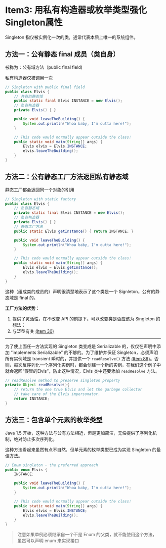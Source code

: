 # Item3: 用私有构造器或枚举类型强化Singleton属性

Singleton 指仅被实例化一次的类，通常代表本质上唯一的系统组件。

## 方法一：公有静态 final 成员（类自身）

被称为：公有域方法（public final field)

私有构造器仅被调用一次

```java
// Singleton with public final field
public class Elvis {
    // 共有的静态域
    public static final Elvis INSTANCE = new Elvis();
    // 私有构造器
    private Elvis() { }

    public void leaveTheBuilding() {
        System.out.println("Whoa baby, I'm outta here!");
    }

    // This code would normally appear outside the class!
    public static void main(String[] args) {
        Elvis elvis = Elvis.INSTANCE;
        elvis.leaveTheBuilding();
    }
}
```

## 方法二：公有静态工厂方法返回私有静态域

静态工厂都会返回同一个对象的引用

```java
// Singleton with static factory
public class Elvis {
    // 私有静态域
    private static final Elvis INSTANCE = new Elvis();
    // 私有构造器
    private Elvis() { }
    // 静态工厂方法
    public static Elvis getInstance() { return INSTANCE; }

    public void leaveTheBuilding() {
        System.out.println("Whoa baby, I'm outta here!");
    }

    // This code would normally appear outside the class!
    public static void main(String[] args) {
        Elvis elvis = Elvis.getInstance();
        elvis.leaveTheBuilding();
    }
}
```

这种（组成类的成员的）声明很清楚地表示了这个类是一个 Signleton，公有的静态域是 final 的。

**工厂方法的优势：**

1. 提供了灵活性，在不改变 API 的前提下，可以改变类是否应该为 Singleton 的想法；
2. 与泛型有关 [(Item 30)]()




---

为了使上面任一方法实现的 Singleton 类变成是 Serializable 的，仅仅在声明中添加 “implements Serializable” 的不够的。为了维护并保证 Singleton，必须声明所有实例域是 transient 瞬时的，并提供一个 `readResolve()` 方法 [(Item 89)]()。否则，每次反序列化一个序列化实例时，都会创建一个新的实例，在我们这个例子中就会返回“假冒的Elvis”，防止这种情况，Elvis 类中还要添加 `readResolve` 方法。



```java
// readResolve method to preserve singleton property
private Object readResolve(){
    // return the one true Elvis and let the garbage collector
    // take care of the Elvis impersonator.
    return INSTANCE;
}
```

## 方法三：包含单个元素的枚举类型

Java 1.5 开始，这种方法与公有方法相近，但是更加简洁，无偿提供了序列化机制，绝对防止多次序列化。

这种方法看起来虽然有点不自然，但单元素的枚举类型已成为实现 Singleton 的最佳方法。


```java
// Enum singleton - the preferred approach
public enum Elvis {
    INSTANCE;

    public void leaveTheBuilding() {
        System.out.println("Whoa baby, I'm outta here!");
    }

    // This code would normally appear outside the class!
    public static void main(String[] args) {
        Elvis elvis = Elvis.INSTANCE;
        elvis.leaveTheBuilding();
    }
}

```

> 注意如果单例必须继承自一个不是 Enum 的父类，就不能使用这个方法，虽然可以声明 enum 来实现接口


